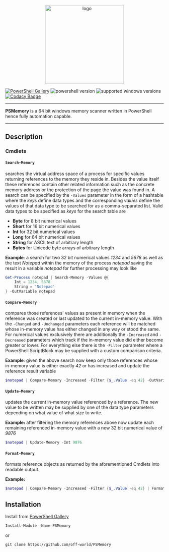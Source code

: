 <p align="center">
<img src="https://i.imgur.com/juiy5FS.png" alt="logo" height="250" width="250" />
</p>

[![PowerShell Gallery](https://img.shields.io/powershellgallery/v/PSMemory.svg)](https://www.powershellgallery.com/packages/PSMemory)
![powershell version](https://img.shields.io/badge/powershell-v5-blue.svg)
![supported windows versions](https://img.shields.io/badge/supported%20windows%20versions-7%2F8%2F10-yellow.svg)
[![Codacy Badge](https://api.codacy.com/project/badge/Grade/7f35ae966821403c9952a277d3e5d19a)](https://www.codacy.com/app/off-world/PSMemory?utm_source=github.com&amp;utm_medium=referral&amp;utm_content=off-world/PSMemory&amp;utm_campaign=Badge_Grade)

___

**PSMemory** is a 64 bit windows memory scanner written in PowerShell hence fully automation capable.

___

## Description

### Cmdlets

#### `Search-Memory`

searches the virtual address space of a process for specific values returning references to the memory they reside in.
Besides the value itself these references contain other related information such as the concrete memory address or the protection of
the page the value was found in. A search can be specified by the `-Values` parameter in the form of a hashtable where the *keys* define
data types and the corresponding *values* define the values of that data type to be searched for as a comma-separated list. Valid data
types to be specified as *keys* for the search table are
-   **Byte** for 8 bit numerical values
-   **Short** for 16 bit numerical values
-   **Int** for 32 bit numerical values
-   **Long** for 64 bit numerical values
-   **String** for ASCII text of arbitrary length
-   **Bytes** for Unicode byte arrays of arbitrary length

**Example**: a search for two 32 bit numerical values *1234* and *5678* as well as the text *Notepad* within the memory of the process *notepad* saving the result in a variable *notepad* for further processing may look like
```Powershell
Get-Process notepad | Search-Memory -Values @{
    Int = 1234, 5678
    String = 'Notepad'
} -OutVariable notepad
```

#### `Compare-Memory`

compares those references' values as present in memory when the reference was created or last updated to the current
in-memory value. With the `-Changed` and `-Unchanged` parameters each reference will be matched whose in-memory value has either
changed in any way or stood the same. For numerical values exclusively there are additionally the `-Increased` and `-Decreased` parameters which track if the in-memory value did either become greater or lower. For everything else there is the `-Filter` parameter where a PowerShell ScriptBlock may be supplied with a custom comparison criteria.

**Example**: given the above search now keep only those references whose in-memory value is either exactly *42* or has increased and update the reference result variable
```Powershell
$notepad | Compare-Memory -Increased -Filter {$_.Value -eq 42} -OutVariable notepad
```

#### `Update-Memory`

updates the current in-memory value referenced by a reference. The new value to be written may be supplied by one of the data type parameters depending on what value of what size to write.

**Example:** after filtering the memory references above now update each remaining referenced in-memory value with a new 32 bit numerical value of *9876*
```Powershell
$notepad | Update-Memory -Int 9876
```
#### `Format-Memory`

formats reference objects as returned by the aforementioned Cmdlets into readable output.

**Example:**
```Powershell
$notepad | Compare-Memory -Increased -Filter {$_.Value -eq 42} | Format-Memory
```

## Installation

Install from [PowerShell Gallery](https://www.powershellgallery.com/packages/PSMemory)

```Powershell
Install-Module -Name PSMemory
```
or
```Shell
git clone https://github.com/off-world/PSMemory
```
